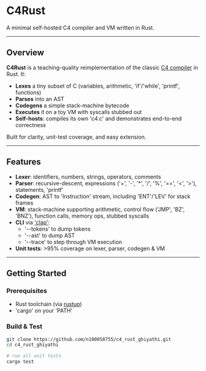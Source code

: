 # C4Rust

A minimal self-hosted C4 compiler and VM written in Rust.

---

## Overview

**C4Rust** is a teaching-quality reimplementation of the classic [C4 compiler](c4.c) in Rust. It:

- **Lexes** a tiny subset of C (variables, arithmetic, 'if'/'while', 'printf', functions)  
- **Parses** into an AST  
- **Codegens** a simple stack-machine bytecode  
- **Executes** it on a toy VM with syscalls stubbed out  
- **Self-hosts**: compiles its own 'c4.c' and demonstrates end-to-end correctness  

Built for clarity, unit-test coverage, and easy extension.

---

## Features

- **Lexer**: identifiers, numbers, strings, operators, comments  
- **Parser**: recursive-descent, expressions ('+', '-', '*', '/', '%', '==', '<', '>'), statements, 'printf'  
- **Codegen**: AST to 'Instruction' stream, including 'ENT'/'LEV' for stack frames  
- **VM**: stack-machine supporting arithmetic, control flow ('JMP', 'BZ', 'BNZ'), function calls, memory ops, stubbed syscalls  
- **CLI** via ['clap'](https://crates.io/crates/clap):  
  - '--tokens' to dump tokens  
  - '--ast' to dump AST  
  - '--trace' to step through VM execution  
- **Unit tests**: >95% coverage on lexer, parser, codegen & VM  

---

## Getting Started

### Prerequisites

- Rust toolchain (via [rustup](https://rustup.rs))  
- 'cargo' on your 'PATH'

### Build & Test

```bash
git clone https://github.com/n100058755/c4_rust_ghiyathi.git
cd c4_rust_ghiyathi

# run all unit tests
cargo test
